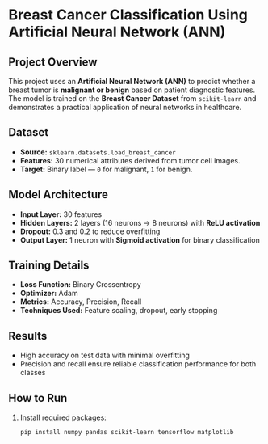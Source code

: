 # Breast Cancer Classification Using Artificial Neural Network (ANN)

## Project Overview
This project uses an **Artificial Neural Network (ANN)** to predict whether a breast tumor is **malignant or benign** based on patient diagnostic features. The model is trained on the **Breast Cancer Dataset** from `scikit-learn` and demonstrates a practical application of neural networks in healthcare.

## Dataset
- **Source:** `sklearn.datasets.load_breast_cancer`
- **Features:** 30 numerical attributes derived from tumor cell images.
- **Target:** Binary label — `0` for malignant, `1` for benign.

## Model Architecture
- **Input Layer:** 30 features  
- **Hidden Layers:** 2 layers (16 neurons → 8 neurons) with **ReLU activation**  
- **Dropout:** 0.3 and 0.2 to reduce overfitting  
- **Output Layer:** 1 neuron with **Sigmoid activation** for binary classification

## Training Details
- **Loss Function:** Binary Crossentropy  
- **Optimizer:** Adam  
- **Metrics:** Accuracy, Precision, Recall  
- **Techniques Used:** Feature scaling, dropout, early stopping  

## Results
- High accuracy on test data with minimal overfitting  
- Precision and recall ensure reliable classification performance for both classes  

## How to Run
1. Install required packages:  
   ```bash
   pip install numpy pandas scikit-learn tensorflow matplotlib
